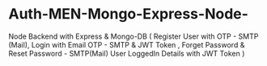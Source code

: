 # Auth-MEN-Mongo-Express-Node-
Node Backend with Express &amp; Mongo-DB ( Register User with OTP - SMTP (Mail), Login with Email OTP - SMTP &amp; JWT Token ,  Forget Password &amp; Reset Password - SMTP(Mail) User LoggedIn Details with JWT Token )
